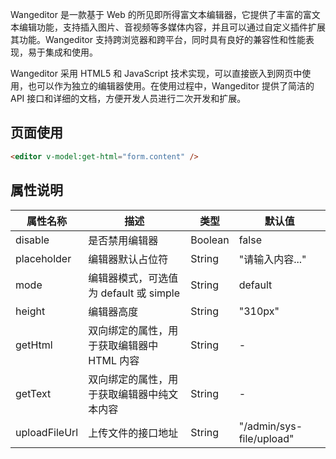 
Wangeditor 是一款基于 Web 的所见即所得富文本编辑器，它提供了丰富的富文本编辑功能，支持插入图片、音视频等多媒体内容，并且可以通过自定义插件扩展其功能。Wangeditor 支持跨浏览器和跨平台，同时具有良好的兼容性和性能表现，易于集成和使用。

Wangeditor 采用 HTML5 和 JavaScript 技术实现，可以直接嵌入到网页中使用，也可以作为独立的编辑器使用。在使用过程中，Wangeditor 提供了简洁的 API 接口和详细的文档，方便开发人员进行二次开发和扩展。

## 页面使用
```html
<editor v-model:get-html="form.content" />
```

## 属性说明
| 属性名称 | 描述 | 类型 | 默认值 |
| --- | --- | --- | --- |
| disable | 是否禁用编辑器 | Boolean | false |
| placeholder | 编辑器默认占位符 | String | "请输入内容..." |
| mode | 编辑器模式，可选值为 default 或 simple | String | default |
| height | 编辑器高度 | String | "310px" |
| getHtml | 双向绑定的属性，用于获取编辑器中 HTML 内容 | String | - |
| getText | 双向绑定的属性，用于获取编辑器中纯文本内容 | String | - |
| uploadFileUrl | 上传文件的接口地址 | String | "/admin/sys-file/upload" |


